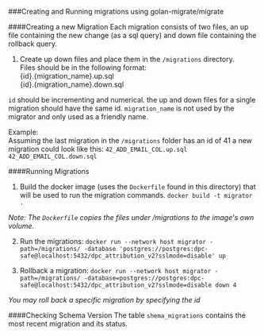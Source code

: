 ###Creating and Running migrations using golan-migrate/migrate

####Creating a new Migration
Each migration consists of two files, an up file containing the new change (as a sql query) and down file containing the rollback query.

1) Create up down files and place them in the `/migrations` directory.  
    Files should be in the following format:  
    {id}.{migration_name}.up.sql  
    {id}.{migration_name}.down.sql
    

`id` should be incrementing and numerical. the up and down files for a single migration should have the same id.
`migration_name` is not used by the migrator and only used as a friendly name.  

Example:  
Assuming the last migration in the `/migrations` folder has an id of 41 a new migration could look like this:
`42_ADD_EMAIL_COL.up.sql`  
`42_ADD_EMAIL_COL.down.sql` 


####Running Migrations
1) Build the docker image (uses the `Dockerfile` found in this directory) that will be used to run the migration commands.
`docker build -t migrator .`

*Note: The `Dockerfile` copies the files under /migrations to the image's own volume.*

2) Run the migrations: 
 `docker run --network host migrator -path=/migrations/ -database 'postgres://postgres:dpc-safe@localhost:5432/dpc_attribution_v2?sslmode=disable' up`
 
3) Rollback a migration: 
  `docker run --network host migrator -path=/migrations/ -database=postgres://postgres:dpc-safe@localhost:5432/dpc_attribution_v2?sslmode=disable down 4`
  
  *You may roll back a specific migration by specifying the id*
  
####Checking Schema Version
The table `shema_migrations` contains the most recent migration and its status.